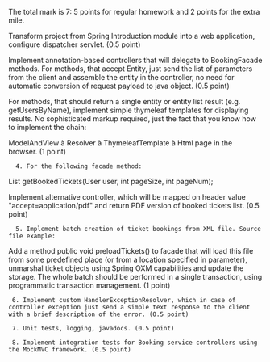 The total mark is 7:  5 points for regular homework and 2 points for the extra mile.



Transform project from Spring Introduction module into a web application, configure dispatcher servlet. (0.5 point)

Implement annotation-based controllers that will delegate to BookingFacade methods. For methods, that accept Entity, just send the list of parameters from the client and assemble the entity in the controller, no need for automatic conversion of request payload to java object. (0.5 point)

For methods, that should return a single entity or entity list result (e.g. getUsersByName), implement simple thymeleaf templates for displaying results. No sophisticated markup required, just the fact that you know how to implement the chain:

ModelAndView à Resolver à ThymeleafTemplate à Html page in the browser. (1 point)

      4. For the following facade method:

List getBookedTickets(User user, int pageSize, int pageNum);

Implement alternative controller, which will be mapped on header value "accept=application/pdf" and return PDF version of booked tickets list. (0.5 point)

      5. Implement batch creation of ticket bookings from XML file. Source file example:

<tickets>

<ticket user="..." event="..." category="..." place="..."/>

<ticket user="..." event="..." category="..." place="..."/>

<ticket user="..." event="..." category="..." place="..."/>

</tickets>

Add a method public void preloadTickets() to facade that will load this file from some predefined place (or from a location specified in parameter), unmarshal ticket objects using Spring OXM capabilities and update the storage. The whole batch should be performed in a single transaction, using programmatic transaction management. (1 point)

     6. Implement custom HandlerExceptionResolver, which in case of controller exception just send a simple text response to the client with a brief description of the error. (0.5 point)

     7. Unit tests, logging, javadocs. (0.5 point)

     8. Implement integration tests for Booking service controllers using the MockMVC framework. (0.5 point)

